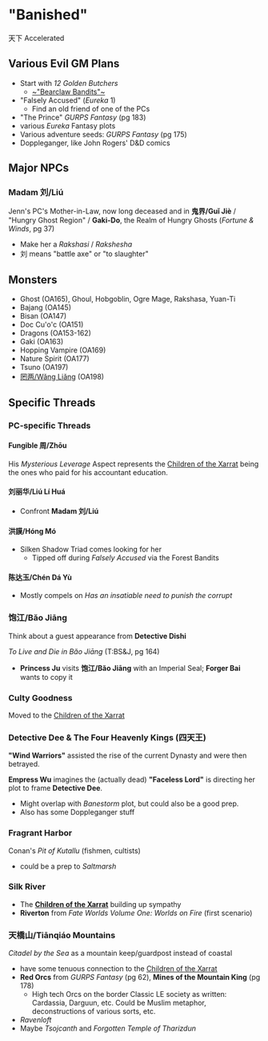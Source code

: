 # "Banished"
天下 Accelerated

## Various Evil GM Plans
- Start with _12 Golden Butchers_
  - [~"Bearclaw Bandits"~](http://www.vigilancepress.com/uncategorized/running-demo-games-of-tianxia-my-approach-part-1/)
- "Falsely Accused" (_Eureka_ 1)
  - Find an old friend of one of the PCs
- "The Prince" _GURPS Fantasy_ (pg 183)
- various _Eureka_ Fantasy plots
- Various adventure seeds: _GURPS Fantasy_ (pg 175)
- Doppleganger, like John Rogers' D&D comics

## Major NPCs

### Madam 刘/Liú
Jenn's PC's Mother-in-Law, now long deceased and in **鬼界/Guǐ Jiè** /
"Hungry Ghost Region" / **Gaki-Do**, the Realm of Hungry Ghosts
(_Fortune & Winds_, pg 37)
- Make her a _Rakshasi_ / _Rakshesha_
- 刘 means "battle axe" or "to slaughter"

## Monsters
- Ghost (OA165), Ghoul, Hobgoblin, Ogre Mage, Rakshasa, Yuan-Ti
- Bajang (OA145)
- Bisan (OA147)
- Doc Cu'o'c (OA151)
- Dragons (OA153-162)
- Gaki (OA163)
- Hopping Vampire (OA169)
- Nature Spirit (OA177)
- Tsuno (OA197)
- [罔两/Wǎng Liǎng](https://en.wikipedia.org/wiki/Wangliang) (OA198)

## Specific Threads

### PC-specific Threads

#### Fungible 周/Zhōu
His _Mysterious Leverage_ Aspect represents the
[Children of the Xarrat](../cthulhu_missionaries.md)
being the ones who paid for his accountant education.

#### 刘丽华/Liú Lí Huá
- Confront **Madam 刘/Liú**

#### 洪謨/Hóng Mó
- Silken Shadow Triad comes looking for her
  - Tipped off during _Falsely Accused_ via the Forest Bandits

#### 陈达玉/Chén Dá Yù
- Mostly compels on _Has an insatiable need to punish the corrupt_

### 饱江/Băo Jiāng
Think about a guest appearance from **Detective Dishi**

_To Live and Die in Băo Jiāng_ (T:BS&J, pg 164)
- **Princess Ju** visits **饱江/Băo Jiāng** with an Imperial Seal;
  **Forger Bai** wants to copy it

### Culty Goodness
Moved to the [Children of the Xarrat](../cthulhu_missionaries.md)

### Detective Dee & The Four Heavenly Kings (四天王)
**"Wind Warriors"** assisted the rise of the current Dynasty and were then betrayed.

**Empress Wu** imagines the (actually dead) **"Faceless Lord"** is directing her
plot to frame **Detective Dee**.
- Might overlap with _Banestorm_ plot, but could also be a good prep.
- Also has some Doppleganger stuff

### Fragrant Harbor
Conan's _Pit of Kutallu_ (fishmen, cultists)
- could be a prep to _Saltmarsh_

### Silk River
- The [**Children of the Xarrat**](../cthulhu_missionaries.md) building up sympathy
- **Riverton** from _Fate Worlds Volume One: Worlds on Fire_ (first scenario)

### 天橋山/Tiānqiáo Mountains
_Citadel by the Sea_ as a mountain keep/guardpost instead of coastal
- have some tenuous connection to the [Children of the Xarrat](../cthulhu_missionaries.md)
- **Red Orcs** from _GURPS Fantasy_ (pg 62),
  **Mines of the Mountain King** (pg 178)
  - High tech Orcs on the border
    Classic LE society as written: Cardassia, Darguun, etc.
    Could be Muslim metaphor, deconstructions of various sorts, etc.
- _Ravenloft_
- Maybe _Tsojcanth_ and _Forgotten Temple of Tharizdun_
